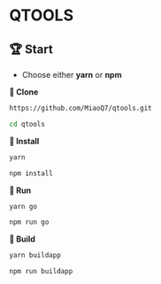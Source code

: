 # QTOOLS

## 🏆 Start

- Choose either **yarn** or **npm**

**🍬 Clone**

```bash
https://github.com/MiaoQ7/qtools.git
```

```bash
cd qtools
```

**🍙 Install**

```bash
yarn
```

```bash
npm install
```

**🌽 Run**

```bash
yarn go
```

```bash
npm run go
```

**🍭 Build**

```bash
yarn buildapp
```

```bash
npm run buildapp
```

